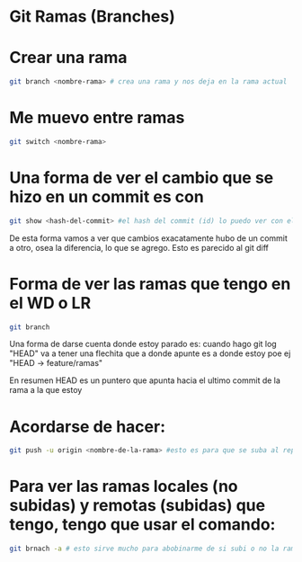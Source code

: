 # Git Ramas (Branches)

# Crear una rama

```sh
git branch <nombre-rama> # crea una rama y nos deja en la rama actual
```

# Me muevo entre ramas

```sh
git switch <nombre-rama>
```

# Una forma de ver el cambio que se hizo en un commit es con

```sh
git show <hash-del-commit> #el hash del commit (id) lo puedo ver con el git log
```

De esta forma vamos a ver que cambios exacatamente hubo de un commit a otro, osea la diferencia, lo que se agrego. Esto es parecido al git diff

# Forma de ver las ramas que tengo en el WD o LR

```sh
git branch
```

Una forma de darse cuenta donde estoy parado es: cuando hago git log "HEAD" va a tener una flechita que a donde apunte es a donde estoy poe ej "HEAD -> feature/ramas"

En resumen HEAD es un puntero que apunta hacia el ultimo commit de la rama a la que estoy

# Acordarse de hacer:

```sh
git push -u origin <nombre-de-la-rama> #esto es para que se suba al repo remoto la rama, si yo no hago esto la rama nunca va a aparecer en el remoto
```

# Para ver las ramas locales (no subidas) y remotas (subidas) que tengo, tengo que usar el comando:

```sh
git brnach -a # esto sirve mucho para abobinarme de si subi o no la rama
```